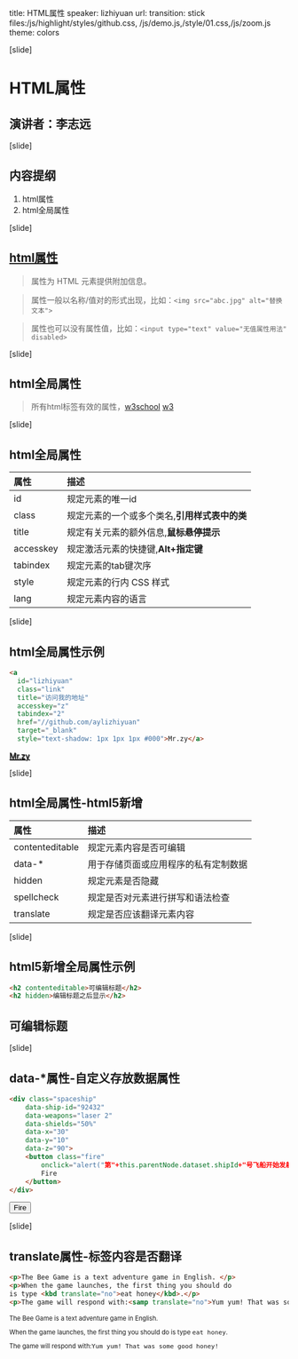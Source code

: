 title: HTML属性
speaker: lizhiyuan
url:
transition: stick
files:/js/highlight/styles/github.css, /js/demo.js,/style/01.css,/js/zoom.js
theme: colors

[slide]
# HTML属性
## 演讲者：李志远

[slide]
## 内容提纲
1. html属性
2. html全局属性

[slide]
## [html属性](//w3school.com.cn/html/html_attributes.asp)
> 属性为 HTML 元素提供附加信息。

> 属性一般以名称/值对的形式出现，比如：`<img src="abc.jpg" alt="替换文本">`

> 属性也可以没有属性值，比如：`<input type="text" value="无值属性用法" disabled>`


[slide]
## html全局属性
> 所有html标签有效的属性，[w3school](//www.w3school.com.cn/tags/html_ref_standardattributes.asp) [w3](//www.w3.org/TR/html/dom.html#global-attributes)

[slide]

## html全局属性
|属性|描述| 
|:-------|:------|
|id|规定元素的唯一id|
|class|规定元素的一个或多个类名,**引用样式表中的类**|
|title|规定有关元素的额外信息,**鼠标悬停提示**|
|accesskey|规定激活元素的快捷键,**Alt+指定键**|
|tabindex|规定元素的tab键次序|
|style|规定元素的行内 CSS 样式|
|lang|规定元素内容的语言|

[slide]
## html全局属性示例
```html
<a 
  id="lizhiyuan" 
  class="link" 
  title="访问我的地址" 
  accesskey="z"
  tabindex="2" 
  href="//github.com/aylizhiyuan" 
  target="_blank"
  style="text-shadow: 1px 1px 1px #000">Mr.zy</a> 
```
<a 
  id="zptc" 
  class="link" 
  title="访问我的地址" 
  accesskey="z" 
  href="//github.com/aylizhiyuan" 
  target="_blank"
  style="text-shadow: 1px 1px 1px #000">Mr.zy</a> 

[slide]
## html全局属性-html5新增
|属性|描述| 
|:-------|:------|
|contenteditable|规定元素内容是否可编辑|
|data-*|用于存储页面或应用程序的私有定制数据|
|hidden|规定元素是否隐藏|
|spellcheck|规定是否对元素进行拼写和语法检查|
|translate|规定是否应该翻译元素内容|

[slide]
## html5新增全局属性示例
```html
<h2 contenteditable>可编辑标题</h2>
<h2 hidden>编辑标题之后显示</h2>
```
<h2 id="h21" contenteditable onclick="check()">可编辑标题</h2>
<h2 id="h22" hidden>编辑标题之后显示</h2>
<script>
	function check() {
		document.getElementById('h22').hidden = false;
	}
</script>

[slide]
## data-*属性-自定义存放数据属性
```html
<div class="spaceship" 
	data-ship-id="92432"
    data-weapons="laser 2" 
    data-shields="50%"
    data-x="30" 
    data-y="10" 
    data-z="90">
	<button class="fire"
		onclick="alert("第"+this.parentNode.dataset.shipId+"号飞船开始发射！")">
		Fire
	</button>
</div>
```
<div class="spaceship" 
	data-ship-id="92432"
    data-weapons="laser 2" 
    data-shields="50%"
    data-x="30" 
    data-y="10" 
    data-z="90">
	<button class="fire btn btn-default"
		onclick="alert('第'+this.parentNode.dataset.shipId+'号飞船开始发射！')">
		Fire
	</button>
</div>

[slide]
## translate属性-标签内容是否翻译
```html
<p>The Bee Game is a text adventure game in English. </p>
<p>When the game launches, the first thing you should do 
is type <kbd translate="no">eat honey</kbd>.</p> 
<p>The game will respond with:<samp translate="no">Yum yum! That was some good honey!</samp></p>
```
<div style="text-align: left; font-size: 0.8em">
<p>The Bee Game is a text adventure game in English. </p>
<p>When the game launches, the first thing you should do 
is type <kbd translate="no">eat honey</kbd>.</p> 
<p>The game will respond with:<samp translate="no">Yum yum! That was some good honey!</samp></p>
</div>



